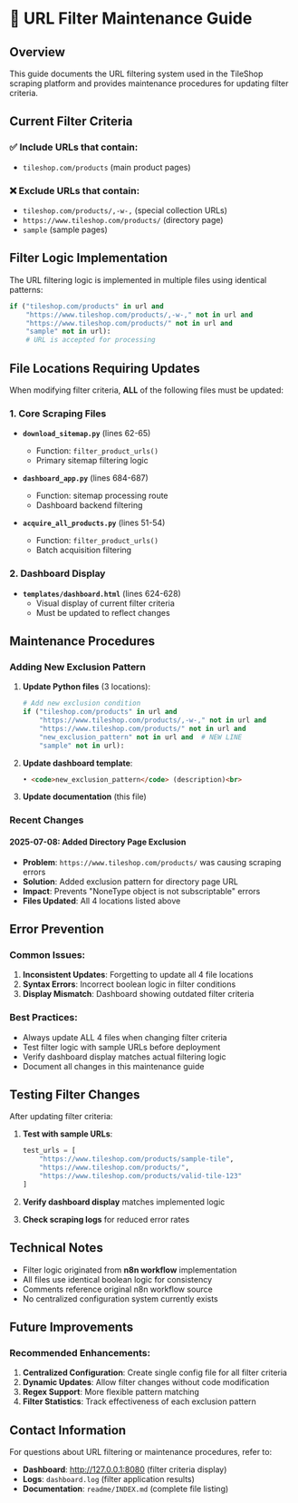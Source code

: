 # 🔧 URL Filter Maintenance Guide

## Overview
This guide documents the URL filtering system used in the TileShop scraping platform and provides maintenance procedures for updating filter criteria.

## Current Filter Criteria

### ✅ Include URLs that contain:
- `tileshop.com/products` (main product pages)

### ❌ Exclude URLs that contain:
- `tileshop.com/products/,-w-,` (special collection URLs)
- `https://www.tileshop.com/products/` (directory page)
- `sample` (sample pages)

## Filter Logic Implementation

The URL filtering logic is implemented in multiple files using identical patterns:

```python
if ("tileshop.com/products" in url and 
    "https://www.tileshop.com/products/,-w-," not in url and
    "https://www.tileshop.com/products/" not in url and
    "sample" not in url):
    # URL is accepted for processing
```

## File Locations Requiring Updates

When modifying filter criteria, **ALL** of the following files must be updated:

### 1. Core Scraping Files
- **`download_sitemap.py`** (lines 62-65)
  - Function: `filter_product_urls()`
  - Primary sitemap filtering logic

- **`dashboard_app.py`** (lines 684-687)
  - Function: sitemap processing route
  - Dashboard backend filtering

- **`acquire_all_products.py`** (lines 51-54)
  - Function: `filter_product_urls()`
  - Batch acquisition filtering

### 2. Dashboard Display
- **`templates/dashboard.html`** (lines 624-628)
  - Visual display of current filter criteria
  - Must be updated to reflect changes

## Maintenance Procedures

### Adding New Exclusion Pattern

1. **Update Python files** (3 locations):
   ```python
   # Add new exclusion condition
   if ("tileshop.com/products" in url and 
       "https://www.tileshop.com/products/,-w-," not in url and
       "https://www.tileshop.com/products/" not in url and
       "new_exclusion_pattern" not in url and  # NEW LINE
       "sample" not in url):
   ```

2. **Update dashboard template**:
   ```html
   • <code>new_exclusion_pattern</code> (description)<br>
   ```

3. **Update documentation** (this file)

### Recent Changes

#### 2025-07-08: Added Directory Page Exclusion
- **Problem**: `https://www.tileshop.com/products/` was causing scraping errors
- **Solution**: Added exclusion pattern for directory page URL
- **Impact**: Prevents "NoneType object is not subscriptable" errors
- **Files Updated**: All 4 locations listed above

## Error Prevention

### Common Issues:
1. **Inconsistent Updates**: Forgetting to update all 4 file locations
2. **Syntax Errors**: Incorrect boolean logic in filter conditions
3. **Display Mismatch**: Dashboard showing outdated filter criteria

### Best Practices:
- Always update ALL 4 files when changing filter criteria
- Test filter logic with sample URLs before deployment
- Verify dashboard display matches actual filtering logic
- Document all changes in this maintenance guide

## Testing Filter Changes

After updating filter criteria:

1. **Test with sample URLs**:
   ```python
   test_urls = [
       "https://www.tileshop.com/products/sample-tile",
       "https://www.tileshop.com/products/",
       "https://www.tileshop.com/products/valid-tile-123"
   ]
   ```

2. **Verify dashboard display** matches implemented logic

3. **Check scraping logs** for reduced error rates

## Technical Notes

- Filter logic originated from **n8n workflow** implementation
- All files use identical boolean logic for consistency
- Comments reference original n8n workflow source
- No centralized configuration system currently exists

## Future Improvements

### Recommended Enhancements:
1. **Centralized Configuration**: Create single config file for all filter criteria
2. **Dynamic Updates**: Allow filter changes without code modification
3. **Regex Support**: More flexible pattern matching
4. **Filter Statistics**: Track effectiveness of each exclusion pattern

## Contact Information

For questions about URL filtering or maintenance procedures, refer to:
- **Dashboard**: http://127.0.0.1:8080 (filter criteria display)
- **Logs**: `dashboard.log` (filter application results)
- **Documentation**: `readme/INDEX.md` (complete file listing)
